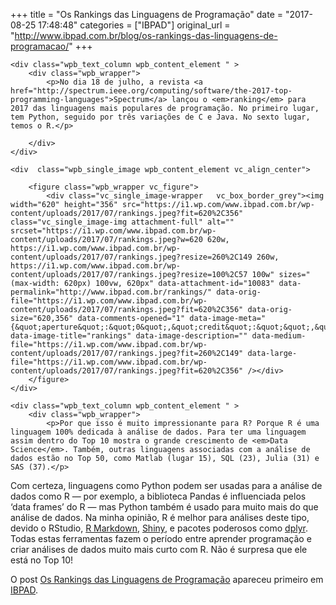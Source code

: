 +++
title = "Os Rankings das Linguagens de Programação"
date = "2017-08-25 17:48:48"
categories = ["IBPAD"]
original_url = "http://www.ibpad.com.br/blog/os-rankings-das-linguagens-de-programacao/"
+++

    <div class="wpb_text_column wpb_content_element " >
        <div class="wpb_wrapper">
            <p>No dia 18 de julho, a revista <a href="http://spectrum.ieee.org/computing/software/the-2017-top-programming-languages">Spectrum</a> lançou o <em>ranking</em> para 2017 das linguagens mais populares de programação. No primeiro lugar, tem Python, seguido por três variações de C e Java. No sexto lugar, temos o R.</p>

        </div>
    </div>

    <div  class="wpb_single_image wpb_content_element vc_align_center">
        
        <figure class="wpb_wrapper vc_figure">
            <div class="vc_single_image-wrapper   vc_box_border_grey"><img width="620" height="356" src="https://i1.wp.com/www.ibpad.com.br/wp-content/uploads/2017/07/rankings.jpeg?fit=620%2C356" class="vc_single_image-img attachment-full" alt="" srcset="https://i1.wp.com/www.ibpad.com.br/wp-content/uploads/2017/07/rankings.jpeg?w=620 620w, https://i1.wp.com/www.ibpad.com.br/wp-content/uploads/2017/07/rankings.jpeg?resize=260%2C149 260w, https://i1.wp.com/www.ibpad.com.br/wp-content/uploads/2017/07/rankings.jpeg?resize=100%2C57 100w" sizes="(max-width: 620px) 100vw, 620px" data-attachment-id="10083" data-permalink="http://www.ibpad.com.br/rankings/" data-orig-file="https://i1.wp.com/www.ibpad.com.br/wp-content/uploads/2017/07/rankings.jpeg?fit=620%2C356" data-orig-size="620,356" data-comments-opened="1" data-image-meta="{&quot;aperture&quot;:&quot;0&quot;,&quot;credit&quot;:&quot;&quot;,&quot;camera&quot;:&quot;&quot;,&quot;caption&quot;:&quot;&quot;,&quot;created_timestamp&quot;:&quot;0&quot;,&quot;copyright&quot;:&quot;&quot;,&quot;focal_length&quot;:&quot;0&quot;,&quot;iso&quot;:&quot;0&quot;,&quot;shutter_speed&quot;:&quot;0&quot;,&quot;title&quot;:&quot;&quot;,&quot;orientation&quot;:&quot;0&quot;}" data-image-title="rankings" data-image-description="" data-medium-file="https://i1.wp.com/www.ibpad.com.br/wp-content/uploads/2017/07/rankings.jpeg?fit=260%2C149" data-large-file="https://i1.wp.com/www.ibpad.com.br/wp-content/uploads/2017/07/rankings.jpeg?fit=620%2C356" /></div>
        </figure>
    </div>

    <div class="wpb_text_column wpb_content_element " >
        <div class="wpb_wrapper">
            <p>Por que isso é muito impressionante para R? Porque R é uma linguagem 100% dedicada à análise de dados. Para ter uma linguagem assim dentro do Top 10 mostra o grande crescimento de <em>Data Science</em>. Também, outras linguagens associadas com a análise de dados estão no Top 50, como Matlab (lugar 15), SQL (23), Julia (31) e SAS (37).</p>

<p>
Com certeza, linguagens como Python podem ser usadas para a análise de
dados como R — por exemplo, a biblioteca Pandas é influenciada pelos
‘data frames’ do R — mas Python também é usado para muito mais do que
análise de dados. Na minha opinião, R é melhor para análises deste tipo,
devido o RStudio, <a href="http://rmarkdown.rstudio.com/">R
Markdown</a>, <a href="https://shiny.rstudio.com/">Shiny</a>, e pacotes
poderosos como
<a href="http://dplyr.tidyverse.org/index.html">dplyr</a>. Todas estas
ferramentas fazem o período entre aprender programação e criar análises
de dados muito mais curto com R. Não é surpresa que ele está no Top 10!
</p>
        </div>
    </div>

<p>
O post
<a rel="nofollow" href="http://www.ibpad.com.br/blog/os-rankings-das-linguagens-de-programacao/">Os
Rankings das Linguagens de Programação</a> apareceu primeiro em
<a rel="nofollow" href="http://www.ibpad.com.br">IBPAD</a>.
</p>

